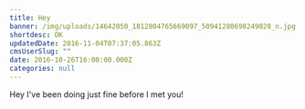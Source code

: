 ```yaml
---
title: Hey
banner: /img/uploads/14642050_1812804765669097_50941280698249028_n.jpg
shortdesc: OK
updatedDate: 2016-11-04T07:37:05.863Z
cmsUserSlug: ""
date: 2016-10-26T16:00:00.000Z
categories: null
---
```


Hey I've been doing just fine before I met you!
